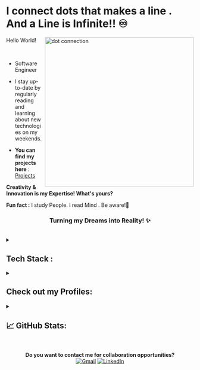 
<!--[![MasterHead](https://i.imgur.com/cVve0WY.png)](https://disha-hati-portfolio.netlify.app/)-->

# I connect dots that makes a line . And a Line is Infinite!! ♾️



<img align="right" alt="dot connection" width="400" src="https://i.giphy.com/IW3mlwUFTI3XKaJlmt.webp"/>
<p>Hello World! </p>
</br>

- <p> Software Engineer</p>
- <p> I stay up-to-date by regularly reading and learning about new technologies on my weekends.</p>

<!-- <b>I’m currently learning:<img src="https://img.shields.io/badge/next.js-000000?style=for-the-badge&logo=nextdotjs&logoColor=white" /> </b> </br>-->

- <b>You can find my projects here</b> : <a href="https://github.com/Disha-Hati?tab=repositories">Projects</a>
</p>


<b>  Creativity & Innovation is my Expertise! What's yours? </b> 



<b>  Fun fact :</b> I study People. I read Mind . Be aware!🧠



     

<div align="center">
    <h3>Turning my Dreams into Reality! ✨</h3>
</div>
</br>

<details>
<summary><h2>Tech Stack : </h2></summary>

  <p align="center">

![Java](https://img.shields.io/badge/Java-3C873A?style=for-the-badge&labelColor=black&logo=java&logoColor=3C873A)    ![Javascript](https://img.shields.io/badge/Javascript-F0DB4F?style=for-the-badge&labelColor=black&logo=javascript&logoColor=F0DB4F)
![React](https://img.shields.io/badge/-React-61DBFB?style=for-the-badge&labelColor=black&logo=react&logoColor=61DBFB)
![Redux](https://img.shields.io/badge/Redux-593D88?style=for-the-badge&logo=redux&logoColor=white)
![Next.js](https://img.shields.io/badge/next.js-000000?style=for-the-badge&logo=nextdotjs&logoColor=white)
![Typescript](https://img.shields.io/badge/Typescript-007acc?style=for-the-badge&labelColor=black&logo=typescript&logoColor=007acc)
![Nodejs](https://img.shields.io/badge/Nodejs-3C873A?style=for-the-badge&labelColor=black&logo=node.js&logoColor=3C873A)
![HTML](https://img.shields.io/badge/HTML5-E34F26?style=for-the-badge&logo=html5&logoColor=white)
![CSS3](https://img.shields.io/badge/CSS3-1572B6?style=for-the-badge&logo=css3&logoColor=white)
![Tailwind](https://img.shields.io/badge/Tailwind_CSS-092749?style=for-the-badge&logo=tailwindcss&logoColor=06B6D4&labelColor=000000)
![Bootstrap](https://img.shields.io/badge/Bootstrap-563D7C?style=for-the-badge&logo=bootstrap&logoColor=white)
![MYSQL](https://camo.githubusercontent.com/c1c08eb7625abe1a813e5ad05a94891aa127a37e0ce126b59ecda28233effdac/68747470733a2f2f696d672e736869656c64732e696f2f62616467652f4d7953514c2d3030303030463f7374796c653d666f722d7468652d6261646765266c6f676f3d6d7973716c266c6f676f436f6c6f723d7768697465)
![Git](https://img.shields.io/badge/Git-F05032?style=for-the-badge&logo=git&logoColor=white)

 
  </p>

</details>
<details>
<summary><h2>Check out my Profiles:</h2></summary>
<a href="https://www.leetcode.com/disha-hati" target="blank"><img align="center" src="https://raw.githubusercontent.com/rahuldkjain/github-profile-readme-generator/master/src/images/icons/Social/leet-code.svg" alt="disha-hati" height="30" width="40" /></a>
<a href="https://auth.geeksforgeeks.org/user/user/dishahati55/" target="blank"><img align="center" src="https://raw.githubusercontent.com/rahuldkjain/github-profile-readme-generator/master/src/images/icons/Social/geeks-for-geeks.svg" alt="user/dishahati55/" height="30" width="40" /></a>
<a href="https://takeuforward.org/profile/dishahati" target="blank"><img align="center" src="https://i.imgur.com/jslLvx0.jpeg" alt="user/dishahati55/" height="30" width="40" /></a>
<a href="https://medium.com/@disha55" target="blank"><img align="center" src="https://raw.githubusercontent.com/rahuldkjain/github-profile-readme-generator/master/src/images/icons/Social/medium.svg" alt="@disha55" height="30" width="40" /></a>
<!--<img alt="namaste dev" align="center" height="30" width="40" src="https://i.imgur.com/WVh8Q9q.png"/>-->
</details>



<details>
<summary><h2> 📈 GitHub Stats: </h2></summary>
<p>
<!--<p align="left"> <img src="https://komarev.com/ghpvc/?username=disha-hati&label=Profile%20views&color=0e75b6&style=flat" alt="disha-hati" /> </p>-->


[![](https://visitcount.itsvg.in/api?id=disha-hati&label=Profile%20Views&color=1&icon=0&pretty=false)](https://visitcount.itsvg.in)

![𝚐𝚒𝚝𝚑𝚞𝚋 𝚐𝚛𝚊𝚙𝚑](https://github-readme-activity-graph.vercel.app/graph?username=Disha-Hati&theme=react-dark&hide_border=true&area=true)

<p align="center">
    <img align="center" src="https://github-readme-streak-stats.herokuapp.com?user=Disha-Hati&theme=tokyonight"/>

<img align="center" src="https://github-readme-stats.vercel.app/api?username=disha-hati&show_icons=true&locale=en&title_color=87ceeb&icon_color=6c5796&text_color=daf7dc&bg_color=220b3b&layout=compact" alt="disha-hati" />
</p>


<p align="center">

<img align="center" src="https://github-profile-trophy.vercel.app/?username=Disha-Hati&column=10&margin-w=15&margin-h=15&no-bg=true&no-frame=true&theme=onedark"/>  


<img align="left" src="https://github-readme-stats.vercel.app/api/top-langs?username=disha-hati&show_icons=true&locale=en&layout=compact&bg_color=220b3b&text_color=daf7dc" alt="disha-hati" />

      
</p>


</p>
</details>
</br>

<p align="center">
<b>Do you want to contact me for collaboration opportunities?</b> </br>
      <a href="mailto:dishahati55@gmail.com"><img src="https://img.icons8.com/bubbles/50/000000/gmail.png" alt="Gmail"/></a>
      <a href="https://linkedin.com/in/disha-hati-d55"><img src="https://img.icons8.com/bubbles/50/000000/linkedin.png" alt="LinkedIn"/></a></br><br>
     
</p>








